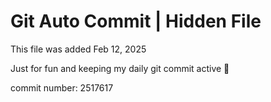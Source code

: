 # Git Auto Commit | Hidden File

This file was added Feb 12, 2025

Just for fun and keeping my daily git commit active 🤪

commit number: 2517617
